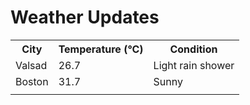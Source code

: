 # Weather Updates

<!-- WEATHER-UPDATE-START -->
<table><tr><th>City</th><th>Temperature (°C)</th><th>Condition</th></tr><tr><td>Valsad</td><td>26.7</td><td>Light rain shower</td></tr><tr><td>Boston</td><td>31.7</td><td>Sunny</td></tr><tr><td></td><td></td><td></td></tr></table>
<!-- WEATHER-UPDATE-END -->
